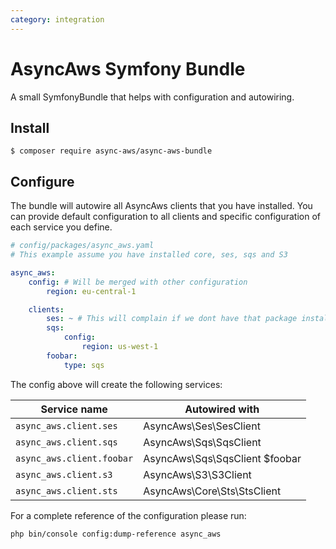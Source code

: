 ```yaml
---
category: integration
---
```


# AsyncAws Symfony Bundle

A small SymfonyBundle that helps with configuration and autowiring.

## Install

```shell
$ composer require async-aws/async-aws-bundle
```

## Configure

The bundle will autowire all AsyncAws clients that you have installed. You can
provide default configuration to all clients and specific configuration of each
service you define.

```yaml
# config/packages/async_aws.yaml
# This example assume you have installed core, ses, sqs and S3

async_aws:
    config: # Will be merged with other configuration
        region: eu-central-1

    clients:
        ses: ~ # This will complain if we dont have that package installed
        sqs:
            config:
                region: us-west-1
        foobar:
            type: sqs
```

The config above will create the following services:

| Service name               | Autowired with                  |
| -------------------------- | ------------------------------- |
| `async_aws.client.ses`     | AsyncAws\Ses\SesClient
| `async_aws.client.sqs`     | AsyncAws\Sqs\SqsClient
| `async_aws.client.foobar`  | AsyncAws\Sqs\SqsClient $foobar
| `async_aws.client.s3`      | AsyncAws\S3\S3Client
| `async_aws.client.sts`     | AsyncAws\Core\Sts\StsClient

For a complete reference of the configuration please run:

```cli
php bin/console config:dump-reference async_aws
```
